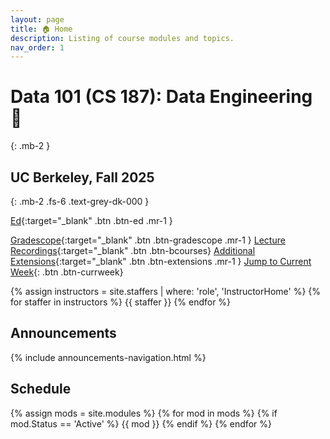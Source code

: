 ```yaml
---
layout: page
title: 🏠 Home
description: Listing of course modules and topics.
nav_order: 1
---
```


# Data 101 (CS 187): Data Engineering 💾

{: .mb-2 }

## UC Berkeley, Fall 2025
{: .mb-2 .fs-6 .text-grey-dk-000 }

[Ed]({{site.course.edstem}}){:target="\_blank" .btn .btn-ed .mr-1 }
<!-- [Lecture Recordings]({{site.course.videos}}){:target="\_blank" .btn .btn-bcourses .mr-1 } -->
[Gradescope]({{site.course.gradescope}}){:target="\_blank" .btn .btn-gradescope .mr-1 }
[Lecture Recordings](https://bcourses.berkeley.edu/courses/1547305/external_tools/90481){:target="\_blank" .btn .btn-bcourses}
[Additional Extensions]({{site.course.additional_extensions}}){:target="\_blank" .btn .btn-extensions .mr-1 }
[Jump to Current Week](https://data101.org/fa25/#week-1){: .btn .btn-currweek}

<div class="role flex">
  {% assign instructors = site.staffers | where: 'role', 'InstructorHome' %}
  {% for staffer in instructors %}
    {{ staffer }}
  {% endfor %}
</div>

## Announcements

{% include announcements-navigation.html %}

## Schedule

{% assign mods = site.modules %}
{% for mod in mods %}
  {% if mod.Status == 'Active' %}
    {{ mod }}
  {% endif %}
{% endfor %}

<script src="{{ '/assets/scripts/announcement-navigation.js' | relative_url }}"></script>
